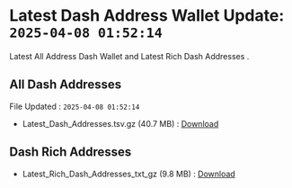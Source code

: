 # Latest Dash Address Wallet Update: `2025-04-08 01:52:14`

Latest All Address Dash Wallet and Latest Rich Dash Addresses .

## All Dash Addresses

File Updated : `2025-04-08 01:52:14`

- Latest_Dash_Addresses.tsv.gz (40.7 MB) : [Download](https://github.com/Pymmdrza/Rich-Address-Wallet/releases/tag/Dash)

## Dash Rich Addresses

- Latest_Rich_Dash_Addresses_txt_gz (9.8 MB) : [Download](https://github.com/Pymmdrza/Rich-Address-Wallet/releases/tag/Dash)
